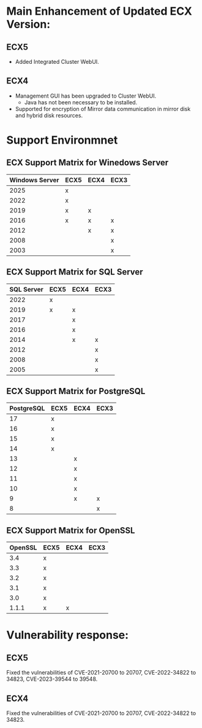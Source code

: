 # Main Enhancement of Updated ECX Version:
## ECX5

- Added Integrated Cluster WebUI.

## ECX4

- Management GUI has been upgraded to Cluster WebUI.
    - Java has not been necessary to be installed.
- Supported for encryption of Mirror data communication in mirror disk and hybrid disk resources.

# Support Environmnet

## ECX Support Matrix for Winedows Server

| Windows Server   | ECX5| ECX4| ECX3
|--                |--   |--   |--
| 2025             | x   |     |  
| 2022             | x   |     |
| 2019             | x   | x   |
| 2016             | x   | x   | x
| 2012             |     | x   | x
| 2008             |     |     | x
| 2003             |     |     | x

## ECX Support Matrix for SQL Server
| SQL Server       | ECX5 | ECX4 | ECX3 |
|------------------|------|------|------|
| 2022             |  x   |      |      |
| 2019             |  x   |  x   |      |
| 2017             |      |  x   |      |
| 2016             |      |  x   |      |
| 2014             |      |  x   |  x   |
| 2012             |      |      |  x   |
| 2008             |      |      |  x   |
| 2005             |      |      |  x   |

## ECX Support Matrix for PostgreSQL

| PostgreSQL       | ECX5 | ECX4 | ECX3 |
|------------------|------|------|------|
| 17               |  x   |      |      |
| 16               |  x   |      |      |
| 15               |  x   |      |      |
| 14               |  x   |      |      |
| 13               |      |  x   |      |
| 12               |      |  x   |      |
| 11               |      |  x   |      |
| 10               |      |  x   |      |
|  9               |      |  x   |  x   |
|  8               |      |      |  x   |

## ECX Support Matrix for OpenSSL

| OpenSSL          | ECX5 | ECX4 | ECX3 |
|------------------|------|------|------|
| 3.4              |  x   |      |      |
| 3.3              |  x   |      |      |
| 3.2              |  x   |      |      |
| 3.1              |  x   |      |      |
| 3.0              |  x   |      |      |
| 1.1.1            |  x   |  x   |      |


# Vulnerability response:

## ECX5
Fixed the vulnerabilities of CVE-2021-20700 to 20707, CVE-2022-34822 to 34823, CVE-2023-39544 to 39548.

## ECX4
Fixed the vulnerabilities of CVE-2021-20700 to 20707, CVE-2022-34822 to 34823.
